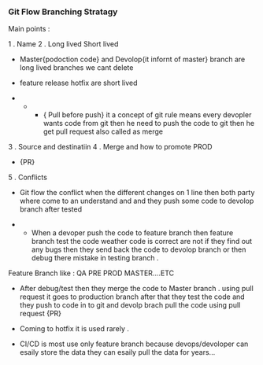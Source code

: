 ### Git Flow Branching Stratagy

Main points :

1 . Name
2 . Long lived Short lived

* Master{podoction code} and Devolop{it infornt of master} branch are long lived  branches we cant delete

* feature release hotfix are short lived

* * * { Pull before push} it a concept of git rule means every devopler wants code from git then he need to push the code to git then he get pull request also called as merge 

3 . Source and destinatiin
4 . Merge and how to promote PROD

* {PR}


5 . Conflicts

* Git flow the conflict when the different changes on 1 line then both party where come to an understand and and they push some code to devolop branch after  tested

* * When a devoper push the code to feature branch then feature branch test the code weather code is correct are not if they find out any bugs then they send back the code to devolop branch or then debug there mistake in testing branch .

Feature Branch like :
                      QA
                      PRE PROD
                      MASTER....ETC

* After debug/test then they merge the code to Master branch . using pull request it goes to production branch after that they test the code and they push to code in to git and devolp brach pull the code using pull request {PR} 

* Coming to hotfix it is used rarely .

* CI/CD is most use only feature branch because devops/devoloper can esaily store the data they can esaily pull the data for years...




